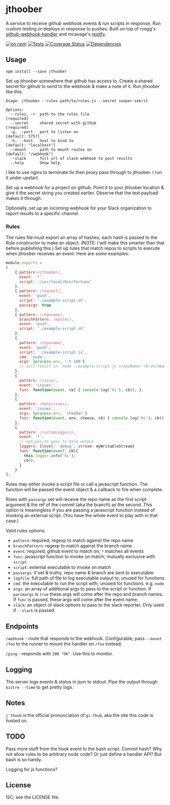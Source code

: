 # jthoober

A service to receive github webhook events & run scripts in response. Run custom testing or deploys in response to pushes. Built on top of rvagg's [github-webhook-handler](https://github.com/rvagg/github-webhook-handler) and mcavage's [restify](http://mcavage.me/node-restify/).

[![on npm](http://img.shields.io/npm/v/jthoober.svg?style=flat)](https://www.npmjs.org/package/jthoober)  [![Tests](http://img.shields.io/travis/ceejbot/jthoober.svg?style=flat)](http://travis-ci.org/ceejbot/jthoober)  [![Coverage Status](https://coveralls.io/repos/github/ceejbot/jthoober/badge.svg?branch=master)](https://coveralls.io/github/ceejbot/jthoober?branch=master)   [![Dependencies](http://img.shields.io/david/ceejbot/jthoober.svg?style=flat)](https://david-dm.org/ceejbot/jthoober)

## Usage

`npm install --save jthoober`

Set up jthoober somewhere that github has access to. Create a shared secret for github to send to the webhook & make a note of it. Run jthoober like this:

```shell
Usage: jthoober --rules path/to/rules.js --secret sooper-sekrit

Options:
  --rules, -r  path to the rules file                         [required]
  --secret     shared secret with github                      [required]
  -p, --port   port to listen on                              [default: 5757]
  -h, --host   host to bind to                                [default: "localhost"]
  --mount      path to mount routes on                        [default: "/webhook"]
  --slack      full url of slack webhook to post results
  --help       Show help
```

I like to use nginx to terminate tls then proxy pass through to jthoober. I run it under upstart.

Set up a webhook for a project on github. Point it to your jthoober location & give it the secret string you created earlier. Observe that the test payload makes it through.

Optionally, set up an incoming webhook for your Slack organization to report results to a specific channel.

### Rules

The rules file must export an array of hashes; each hash is passed to the Rule constructor to make an object. (NOTE: I will make this smarter than that before publishing this.) Set up rules that match repos to scripts to execute when jthoober receives an event. Here are some examples:

```javascript
module.exports =
[
    { pattern:/jthoober/,
      event: '*',
      script: '/usr/local/bin/fortune'
    },
    { pattern: /request/,
      event: 'push',
      script: './example-script.sh',
      passargs: true
    },
    { pattern: /reponame/,
      branchPattern: /master/,
      event: 'push',
      script: './example-script.sh'
    },
    {
      pattern: /reponame/,
      event: 'push',
      script: './example-script.js',
      cmd: 'node',
      args: [process.env, '-t 100']
      // will result in `node ./example-script.js <repoName> <branchName> <env> -t 100`
    },
    {
      pattern: /issue/,
      event: 'issues',
      func: function(event, cb) { console.log('hi'); cb(); },
    },
    {
      pattern: /manyissues/,
      event: 'issues',
      args: [process.env, 'cheddar']
      func: function(event, env, cheese, cb) { console.log('hi'); cb(); },
    },
    {
      pattern: /customLoggers/,
      event: '*',
      // options to pass to bole.output
      loggers: {level: 'debug', stream: myWritableStream}
      func: function(event, cb){
        this.logger.info('hi');
        cb();
      }
    }
];
```

Rules may either invoke a script file or call a javascript function. The function will be passed the event object & a callback to fire when complete.

Rules with `passargs` set will receive the repo name as the first script argument & the ref of the commit (aka the branch) as the second. This option is meaningless if you are passing a javascript function instead of invoking an external script. (You have the whole event to play with in that case.)

Valid rules options:

* `pattern`: required; regexp to match against the repo name
* `branchPattern`: regexp to match against the branch name.
* `event`: required; github event to match on; `*` matches all events
* `func`: javascript function to invoke on match; mutually exclusive with `script`
* `script`: external executable to invoke on match
* `passargs`: if set & truthy, repo name & branch are sent to executable
* `logfile`: full path of file to log executable output to; unused for functions
* `cmd`: the executable to run the script with; unused for functions. e.g. `node`
* `args`: an array of additional args to pass to the script or function. If `parseargs` is `true` these args will come after the repo and branch names. If `func` is passed, these args will come after the event name.
* `slack`: an object of slack options to pass to the slack reporter. Only used if `--slack` is passed.

## Endpoints

`/webhook` - route that responds to the webhook. Configurable; pass `--mount /foo` to the runner to mount the handler on `/foo` instead.

`/ping` - responds with `200 "OK"`. Use this to monitor.

## Logging

The server logs events & status in json to stdout. Pipe the output through `bistre --time` to get pretty logs.

## Notes

`j'thoob` is the official pronunciation of `gi-thub`, aka the site this code is hosted on.

## TODO

Pass more stuff from the hook event to the bash script. Commit hash? Why not allow rules to be arbitrary node code? Or just define a handler API? But bash is so handy.

Logging for js functions?

## License

ISC; see the LICENSE file.
